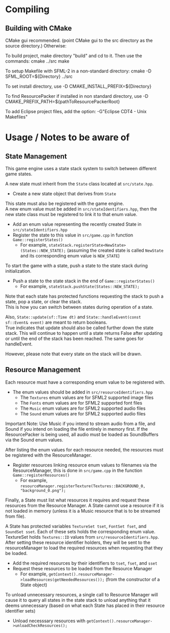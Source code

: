 

# Compiling

## Building with CMake

CMake gui recommended. (point CMake gui to the src directory as the source directory.)
Otherwise:

To build project, make directory "build" and cd to it. Then use the commands:
cmake ../src
make

To setup Makefile with SFML-2 in a non-standard directory:
cmake -D SFML\_ROOT=${Directory} ../src

To set install directory, use -D CMAKE\_INSTALL\_PREFIX=${Directory}

To find ResourcePacker if installed in non standard directory,
use -D CMAKE\_PREFIX\_PATH=${pathToResourcePackerRoot}

To add Eclipse project files, add the option:
-G"Eclipse CDT4 - Unix Makefiles"

# Usage / Notes to be aware of

## State Management

This game engine uses a state stack system to switch between different game states.

A new state must inherit from the `State` class located at `src/state.hpp`.

- Create a new state object that derives from `State`

This state must also be registered with the game engine.  
A new enum value must be added in `src/stateIdentifiers.hpp`, then the new state class must be registered to link it to that enum value.

- Add an enum value representing the recently created State in `src/stateIdentifiers.hpp`
- Register the state to this value in `src/game.cpp` in function `Game::registerStates()`
    - For example, `stateStack.registerState<NewState>(States::NEW_STATE);` (assuming the created state is called `NewState` and its corresponding enum value is `NEW_STATE`)

To start the game with a state, push a state to the state stack during initialization.

- Push a state to the state stack in the end of `Game::registerStates()`
    - For example, `stateStack.pushState(States::NEW_STATE);`

Note that each state has protected functions requesting the stack to push a state, pop a state, or clear the stack.  
This is how you can switch between states during operation of a state.

Also, `State::update(sf::Time dt)` and `State::handleEvent(const sf::Event& event)` are meant to return booleans.  
True indicates that update should also be called further down the state stack. This will continue to happen until a state returns False after updating or until the end of the stack has been reached. The same goes for handleEvent.

However, please note that every state on the stack will be drawn.

## Resource Management

Each resource must have a corresponding enum value to be registered with.

- The enum values should be added in `src/resourceIdentifiers.hpp`
    - The `Textures` enum values are for SFML2 supported image files
    - The `Fonts` enum values are for SFML2 supported font files
    - The `Music` enum values are for SFML2 supported audio files
    - The `Sound` enum values are for SFML2 supported audio files

Important Note: Use Music if you intend to stream audio from a file, and Sound if you intend on loading the file entirely in memory first. If the ResourcePacker is being used, all audio must be loaded as SoundBuffers via the Sound enum values.

After listing the enum values for each resource needed, the resources must be registered with the ResourceManager.

- Register resources linking resource enum values to filenames via the ResourceManager, this is done in `src/game.cpp` in the function `Game::registerResources()`
    - For example, `resourceManager.registerTexture(Textures::BACKGROUND_0, "background_0.png");`

Finally, a State must list what resources it requires and request these resources from the Resource Manager. A State cannot use a resource if it is not loaded in memory (unless it is a Music resource that is to be streamed from file).

A State has protected variables `TextureSet tset`, `FontSet fset`, and `SoundSet sset`. Each of these sets holds the corresponding enum value. TextureSet holds `Textures::ID` values from `src/resourceIdentifiers.hpp`.  
After setting these resource identifier holders, they will be sent to the resourceManager to load the required resources when requesting that they be loaded.

- Add the required resources by their identifiers to `tset`, `fset`, and `sset`
- Request these resources to be loaded from the Resource Manager
    - For example, `getContext().resourceManager->loadResources(getNeededResources());` (from the constructor of a State object)

To unload unnecessary resources, a single call to Resource Manager will cause it to query all states in the state stack to unload anything that it deems unnecessary (based on what each State has placed in their resource identifier sets)

- Unload necesssary resources with `getContext().resourceManager->unloadCheckResources();`


